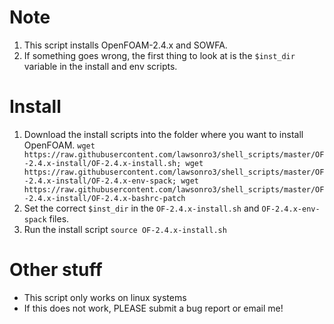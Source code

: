 # Note
1. This script installs OpenFOAM-2.4.x and SOWFA.
1. If something goes wrong, the first thing to look at is the `$inst_dir` variable in the install and env scripts.

# Install
1. Download the install scripts into the folder where you want to install OpenFOAM.
```wget https://raw.githubusercontent.com/lawsonro3/shell_scripts/master/OF-2.4.x-install/OF-2.4.x-install.sh; wget https://raw.githubusercontent.com/lawsonro3/shell_scripts/master/OF-2.4.x-install/OF-2.4.x-env-spack; wget https://raw.githubusercontent.com/lawsonro3/shell_scripts/master/OF-2.4.x-install/OF-2.4.x-bashrc-patch```
1. Set the correct `$inst_dir` in the `OF-2.4.x-install.sh` and `OF-2.4.x-env-spack` files.
1. Run the install script ```source OF-2.4.x-install.sh```

# Other stuff
* This script only works on linux systems
* If this does not work, PLEASE submit a bug report or email me!
